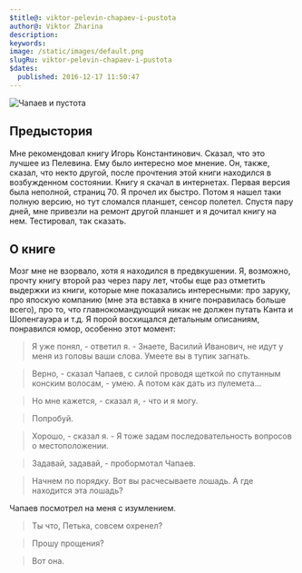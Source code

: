 ```yaml
---
$title@: viktor-pelevin-chapaev-i-pustota
author@: Viktor Zharina
description: 
keywords: 
image: /static/images/default.png
slugRu: viktor-pelevin-chapaev-i-pustota
$dates:
  published: 2016-12-17 11:50:47
---
```

![Чапаев и пустота](/static/images/Chapaev.jpg)
## Предыстория
Мне рекомендовал книгу Игорь Константинович. Сказал, что это лучшее из Пелевина. Ему было интересно мое мнение. Он, также, сказал, что некто другой, после прочтения этой книги находился в возбужденном состоянии. 
Книгу я скачал в интернетах. Первая версия была неполной, страниц 70. Я прочел их быстро. Потом я нашел таки полную версию, но тут сломался планшет, сенсор полетел. Спустя пару дней, мне привезли на ремонт другой планшет и я дочитал книгу на нем. Тестировал, так сказать. 

## О книге
Мозг мне не взорвало, хотя я находился в предвкушении. Я, возможно, прочту книгу второй раз через пару лет, чтобы еще раз отметить выдержки из книги, которые мне показались интересными: про заруку, про япоскую компанию (мне эта вставка в книге понравилась больше всего), про то, что главнокомандующий никак не должен путать Канта и Шопенгауэра и т.д. Я порой восхищался детальным описаниям, понравился юмор, особенно этот момент:

> Я уже понял, - ответил я. - Знаете, Василий  Иванович,  не  идут  у меня из головы ваши слова. Умеете вы в тупик загнать.

> Верно, - сказал Чапаев, с силой проводя щеткой по спутанным конским волосам, - умею. А потом как дать из пулемета...

> Но мне кажется, - сказал я, - что и я могу. 

> Попробуй.

> Хорошо, - сказал я. - Я тоже задам  последовательность  вопросов  о местоположении.

> Задавай, задавай, - пробормотал Чапаев.

> Начнем по порядку. Вот вы расчесываете лошадь. А где находится  эта лошадь?

Чапаев посмотрел на меня с изумлением.

> Ты что, Петька, совсем охренел?

> Прошу прощения?

> Вот она.